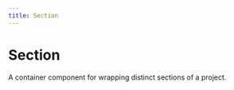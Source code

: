 ```yaml
---
title: Section
---
```


# Section

<p class="text_lead">A container component for wrapping distinct sections of a project.</p>
